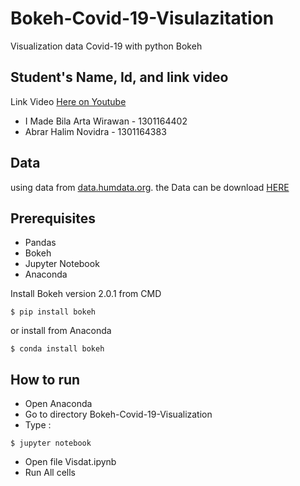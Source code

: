 # Bokeh-Covid-19-Visulazitation
Visualization data Covid-19 with python Bokeh

## Student's Name, Id, and link video
Link Video [Here on Youtube](https://youtu.be/mOa9NLljNtQ)
* I Made Bila Arta Wirawan  - 1301164402
* Abrar Halim Novidra       - 1301164383

## Data
using data from [data.humdata.org](data.humdata.org/). the Data can be download [HERE](https://data.humdata.org/dataset/novel-coronavirus-2019-ncov-cases)

## Prerequisites
* Pandas
* Bokeh
* Jupyter Notebook
* Anaconda

Install Bokeh version 2.0.1 from CMD
```
$ pip install bokeh
```
or install from Anaconda
```
$ conda install bokeh
```
## How to run
* Open Anaconda
* Go to directory Bokeh-Covid-19-Visualization
* Type :
```
$ jupyter notebook
```
* Open file Visdat.ipynb
* Run All cells
